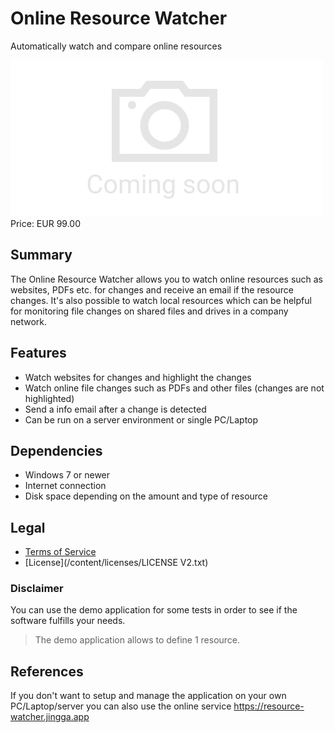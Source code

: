 # Online Resource Watcher

Automatically watch and compare online resources

<div class="splash">
    <img alt="Splash" src="/tpl/img/placeholder_splash.png">
    <div class="price">Price: EUR 99.00</div>
    <div class="purchase">
        <!--<a class="button" href="#">Demo</a>
        <a class="button" href="#">Buy</a>-->
    </div>
</div>

## Summary

The Online Resource Watcher allows you to watch online resources such as websites, PDFs etc. for changes and receive an email if the resource changes. It's also possible to watch local resources which can be helpful for monitoring file changes on shared files and drives in a company network.

## Features

* Watch websites for changes and highlight the changes
* Watch online file changes such as PDFs and other files (changes are not highlighted)
* Send a info email after a change is detected
* Can be run on a server environment or single PC/Laptop

## Dependencies

* Windows 7 or newer
* Internet connection
* Disk space depending on the amount and type of resource

## Legal

* [Terms of Service](/en/terms)
* [License](/content/licenses/LICENSE V2.txt)

### Disclaimer

You can use the demo application for some tests in order to see if the software fulfills your needs.

> The demo application allows to define 1 resource.

## References

If you don't want to setup and manage the application on your own PC/Laptop/server you can also use the online service https://resource-watcher.jingga.app